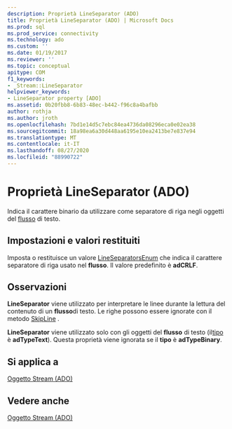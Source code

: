 ```yaml
---
description: Proprietà LineSeparator (ADO)
title: Proprietà LineSeparator (ADO) | Microsoft Docs
ms.prod: sql
ms.prod_service: connectivity
ms.technology: ado
ms.custom: ''
ms.date: 01/19/2017
ms.reviewer: ''
ms.topic: conceptual
apitype: COM
f1_keywords:
- _Stream::LineSeparator
helpviewer_keywords:
- LineSeparator property [ADO]
ms.assetid: 0b20fbb8-6b83-48ec-b442-f96c8a4bafbb
author: rothja
ms.author: jroth
ms.openlocfilehash: 7bd1e14d5c7ebc84ea4736da08296eca0e02ea38
ms.sourcegitcommit: 18a98ea6a30d448aa6195e10ea2413be7e837e94
ms.translationtype: MT
ms.contentlocale: it-IT
ms.lasthandoff: 08/27/2020
ms.locfileid: "88990722"
---
```

# <a name="lineseparator-property-ado"></a>Proprietà LineSeparator (ADO)
Indica il carattere binario da utilizzare come separatore di riga negli oggetti del [flusso](./stream-object-ado.md) di testo.  
  
## <a name="settings-and-return-values"></a>Impostazioni e valori restituiti  
 Imposta o restituisce un valore [LineSeparatorsEnum](./lineseparatorsenum.md) che indica il carattere separatore di riga usato nel **flusso**. Il valore predefinito è **adCRLF**.  
  
## <a name="remarks"></a>Osservazioni  
 **LineSeparator** viene utilizzato per interpretare le linee durante la lettura del contenuto di un **flusso**di testo. Le righe possono essere ignorate con il metodo [SkipLine](./skipline-method.md) .  
  
 **LineSeparator** viene utilizzato solo con gli oggetti del **flusso** di testo (il[tipo](./type-property-ado-stream.md) è **adTypeText**). Questa proprietà viene ignorata se il **tipo** è **adTypeBinary**.  
  
## <a name="applies-to"></a>Si applica a  
 [Oggetto Stream (ADO)](./stream-object-ado.md)  
  
## <a name="see-also"></a>Vedere anche  
 [Oggetto Stream (ADO)](./stream-object-ado.md)